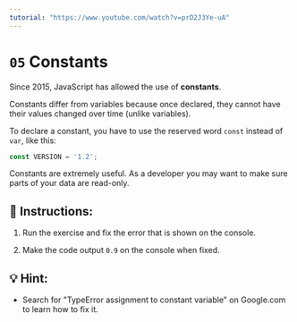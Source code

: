 ```yaml
---
tutorial: "https://www.youtube.com/watch?v=prD2J3Ye-uA"
---
```


# `05` Constants


Since 2015, JavaScript has allowed the use of **constants**.

Constants differ from variables because once declared, they cannot have their values changed over time (unlike variables).

To declare a constant, you have to use the reserved word `const` instead of `var`, like this:

```js
const VERSION = '1.2';
```

Constants are extremely useful. As a developer you may want to make sure parts of your data are read-only.

## 📝  Instructions:

1. Run the exercise and fix the error that is shown on the console.

2.  Make the code output `0.9` on the console when fixed.

## 💡 Hint:

+ Search for  "TypeError assignment to constant variable" on Google.com to learn how to fix it.
